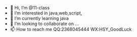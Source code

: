 - 👋 Hi, I’m @11-class
- 👀 I’m interested in java,web,script,
- 🌱 I’m currently learning java
- 💞️ I’m looking to collaborate on ...
- 📫 How to reach me QQ:2368045444  WX:HSY_GoodLuck

<!---
11-class/11-class is a ✨ special ✨ repository because its `README.md` (this file) appears on your GitHub profile.
You can click the Preview link to take a look at your changes.
--->
